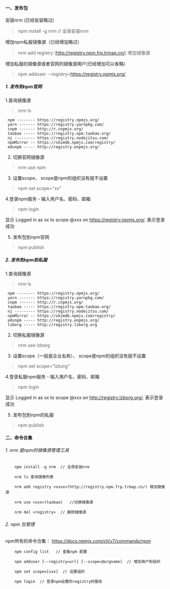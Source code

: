 #### 一、发布包

安装nrm (已经安装略过)
>  npm install -g nrm  // 全局安装nrm

增加npm私服镜像源（已经增加略过）
> nrm add registry <xxxx>(http://registry.npm.frp.trmap.cn/) 增加镜像源

增加私服的镜像源或者官网的镜像源用户(已经增加可以省略)
> npm adduser --registry=https://registry.npmjs.org/

##### 1. 发布到npm官网

1.查询镜像源
> nrm ls
```
 npm -------- https://registry.npmjs.org/
 yarn ------- https://registry.yarnpkg.com/
 cnpm ------- http://r.cnpmjs.org/
 taobao ----- https://registry.npm.taobao.org/
 nj --------- https://registry.nodejitsu.com/
 npmMirror -- https://skimdb.npmjs.com/registry/
 edunpm ----- http://registry.enpmjs.org/

``` 

2. 切换官网镜像源
> nrm use npm

3. 设置scope， scope是npm的组织没有就不设置
> npm set scope="xx"
   
4.登录npm服务 - 输入用户名、密码、邮箱
> npm login     
   
显示 Logged in as xx to scope @xxx on https://registry.npmjs.org/. 表示登录成功

5. 发布包到npm官网
> npm publish



##### 2. 发布到npm到私服

1.查询镜像源
> nrm ls
```
 npm -------- https://registry.npmjs.org/
 yarn ------- https://registry.yarnpkg.com/
 cnpm ------- http://r.cnpmjs.org/
 taobao ----- https://registry.npm.taobao.org/
 nj --------- https://registry.nodejitsu.com/
 npmMirror -- https://skimdb.npmjs.com/registry/
 edunpm ----- http://registry.enpmjs.org/
 lzborg ----- http://registry.lzborg.org

``` 

2. 切换私服镜像源
> nrm use lzborg

3. 设置scope（一般是企业名称）， scope是npm的组织没有就不设置
> npm set scope="lzborg"
   
4.登录私服npm服务 - 输入用户名、密码、邮箱
> npm login     
   
显示 Logged in as xx to scope @xxx on http://registry.lzborg.org/. 表示登录成功

5. 发布包到npm的私服
> npm publish


#### 二、命令合集

###### 1. nrm 是npm的镜像源管理工具
```
    npm install -g nrm  // 全局安装nrm

    nrm ls 查询镜像列表

    nrm add registry <xxxx>(http://registry.npm.frp.trmap.cn/) 增加镜像源

    nrm use <xxx>(taobao)   //切换镜像源 

    nrm del <registry>  // 删除镜像源

```

###### 2. npm 包管理
npm所有的命令合集： https://docs.npmjs.com/cli/v7/commands/npm
```
    npm config list   // 查看npm 配置

    npm adduser [--registry=url] [--scope=@orgname]  // 增加用户和组织
     
    npm set scope=[xxx]  // 设置组织

    npm login  // 登录npm设置的registry的服务

```
